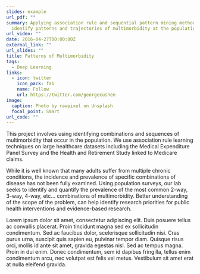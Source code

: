 ```yaml
---
slides: example
url_pdf: ""
summary: Applying association rule and sequential pattern mining methods to
  identify patterns and trajectories of multimorbidity at the population level.
url_video: ""
date: 2016-04-27T00:00:00Z
external_link: ""
url_slides: ""
title: Patterns of Multimorbidity
tags:
  - Deep Learning
links:
  - icon: twitter
    icon_pack: fab
    name: Follow
    url: https://twitter.com/georgecushen
image:
  caption: Photo by rawpixel on Unsplash
  focal_point: Smart
url_code: ""
---
```

This project involves using identifying combinations and sequences of multimorbidity that occur in the population. We use association rule learning techniques on large healthcare datasets including the Medical Expenditure Panel Survey and the Health and Retirement Study linked to Medicare claims. 

While it is well known that many adults suffer from multiple chronic conditions, the incidence and prevalence of specific combinations of disease has not been fully examined. Using population surveys, our lab seeks to identify and quantify the prevalence of the most common 2-way, 3-way, 4-way, etc... combinations of multimorbidity. Better understanding of the scope of the problem, can help identify research priorities for public health interventions and evidence-based research. 

Lorem ipsum dolor sit amet, consectetur adipiscing elit. Duis posuere tellus ac convallis placerat. Proin tincidunt magna sed ex sollicitudin condimentum. Sed ac faucibus dolor, scelerisque sollicitudin nisi. Cras purus urna, suscipit quis sapien eu, pulvinar tempor diam. Quisque risus orci, mollis id ante sit amet, gravida egestas nisl. Sed ac tempus magna. Proin in dui enim. Donec condimentum, sem id dapibus fringilla, tellus enim condimentum arcu, nec volutpat est felis vel metus. Vestibulum sit amet erat at nulla eleifend gravida.